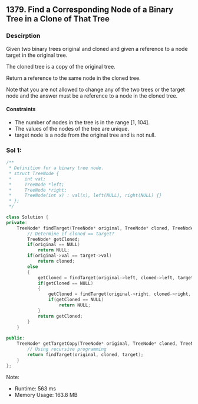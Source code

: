 ## 1379. Find a Corresponding Node of a Binary Tree in a Clone of That Tree

### Descirption 
Given two binary trees original and cloned and given a reference to a node target in the original tree.

The cloned tree is a copy of the original tree.

Return a reference to the same node in the cloned tree.

Note that you are not allowed to change any of the two trees or the target node and the answer must be a reference to a node in the cloned tree.

#### Constraints
- The number of nodes in the tree is in the range [1, 104].
- The values of the nodes of the tree are unique.
- target node is a node from the original tree and is not null.

### Sol 1: 

```C++
/**
 * Definition for a binary tree node.
 * struct TreeNode {
 *     int val;
 *     TreeNode *left;
 *     TreeNode *right;
 *     TreeNode(int x) : val(x), left(NULL), right(NULL) {}
 * };
 */

class Solution {
private:
    TreeNode* findTarget(TreeNode* original, TreeNode* cloned, TreeNode* target){
        // Determine if cloned == target?
        TreeNode* getCloned;
        if(original == NULL)
            return NULL;
        if(original->val == target->val)
            return cloned;
        else 
        {
            getCloned = findTarget(original->left, cloned->left, target);
            if(getCloned == NULL)
            {
                getCloned = findTarget(original->right, cloned->right, target);
                if(getCloned == NULL)
                    return NULL;
            }
            return getCloned;
        }
    }
    
public:
    TreeNode* getTargetCopy(TreeNode* original, TreeNode* cloned, TreeNode* target) {
        // Using recursive programming
        return findTarget(original, cloned, target);
    }
};
```
Note:
- Runtime: 563 ms
- Memory Usage: 163.8 MB
